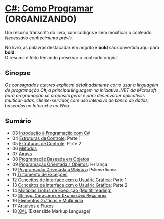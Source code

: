 # [C#: Como Programar](https://www.amazon.com.br/C-como-programar-Harvey-Deitel/dp/8534614598) (ORGANIZANDO)

Um resumo transcrito do livro, com códigos e sem modificar o conteúdo.\
*Necessário conhecimento prévio.*

No livro, as palavras destacadas em *negrito* e **bold** são convertida aqui para **bold**.\
O resumo é feito tentando preservar o conteúdo original.

## Sinopse

*Os consagrados autores explicam detalhadamente como usar a linguagem de programação C#,
a principal linguagem na iniciativa .NET da Microsoft para programação de propósito geral
e para desenvolver aplicativos multicamadas, cliente-servidor, com uso intensivo de
banco de dados, baseados na Internet e na Web.*

## Sumário

- 03 [Introdução à Programação com C#](./Codes/03/03.md)
- 04 [Estruturas de Controle](./Codes/04/04.md): Parte 1
- 05 [Estruturas de Controle](./Codes/05/05.md): Parte 2
- 06 [Métodos](./Codes/06/06.md)
- 07 [Arrays](./Codes/07/07.md)
- 08 [Programação Baseada em Objetos](./Codes/08/08.md)
- 09 [Programação Orientada a Objetos](./Codes/09/09.md): Herança
- 10 [Programação Orientada a Objetos](./Codes/10/10.md): Polimorfismo
- 11 [Tratamento de Exceções](./Codes/11/11.md)
- 12 [Conceitos de Interface com o Usuário Gráfica](./Codes/12/12.md): Parte 1
- 13 [Conceitos de Interface com o Usuário Gráfica](./Codes/13/13.md): Parte 2
- 14 [Múltiplas Linhas de Execução (Multithreading)](./Codes/14/14.md)
- 15 [Strings, Caracteres e Expressões Regulares](./Codes/15/15.md)
- 16 [Elementos Gráficos e Multimídia](./Codes/16/16.md)
- 17 [Arquivos e Fluxos](./Codes/17/17.md)
- 18 [XML](./Codes/18/18.md) (Extensible Markup Language)
